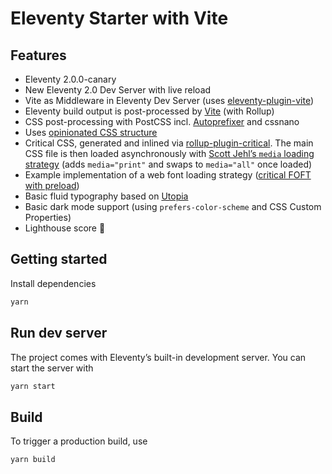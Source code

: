 # Eleventy Starter with Vite

## Features

- Eleventy 2.0.0-canary
- New Eleventy 2.0 Dev Server with live reload
- Vite as Middleware in Eleventy Dev Server (uses [eleventy-plugin-vite](https://github.com/11ty/eleventy-plugin-vite/))
- Eleventy build output is post-processed by [Vite](https://vitejs.dev) (with Rollup)
- CSS post-processing with PostCSS incl. [Autoprefixer](https://github.com/postcss/autoprefixer) and cssnano
- Uses [opinionated CSS structure](https://matthiasott.com/notes/how-i-structure-my-css)
- Critical CSS, generated and inlined via [rollup-plugin-critical](https://github.com/nystudio107/rollup-plugin-critical). The main CSS file is then loaded asynchronously with [Scott Jehl’s `media` loading strategy](https://www.filamentgroup.com/lab/load-css-simpler/) (adds `media="print"` and swaps to `media="all"` once loaded)
- Example implementation of a web font loading strategy ([critical FOFT with preload](https://www.zachleat.com/web/comprehensive-webfonts/#critical-foft-preload))
- Basic fluid typography based on [Utopia](https://utopia.fyi)
- Basic dark mode support (using `prefers-color-scheme` and CSS Custom Properties)
- Lighthouse score 💯

## Getting started

Install dependencies

```sh
yarn
```

## Run dev server

The project comes with Eleventy’s built-in development server. You can start the server with

```sh
yarn start
```

## Build

To trigger a production build, use

```sh
yarn build
```
